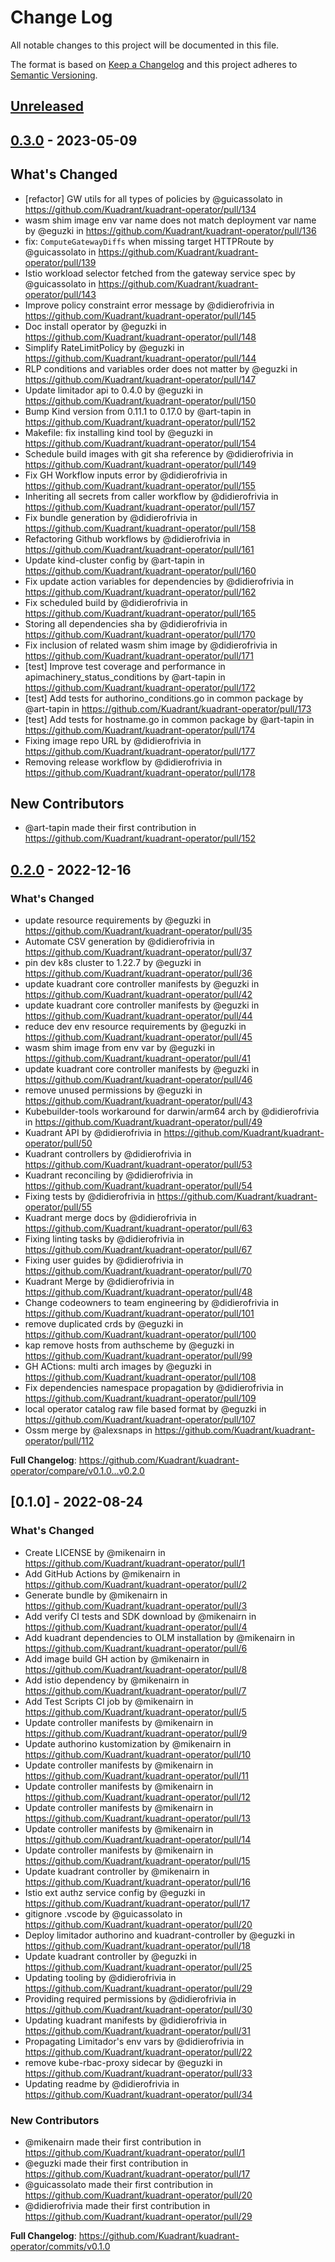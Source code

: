 # Change Log

All notable changes to this project will be documented in this file.

The format is based on [Keep a Changelog](http://keepachangelog.com/)
and this project adheres to [Semantic Versioning](http://semver.org/).

## [Unreleased]

## [0.3.0] - 2023-05-09

## What's Changed
* [refactor] GW utils for all types of policies by @guicassolato in https://github.com/Kuadrant/kuadrant-operator/pull/134
* wasm shim image env var name does not match deployment var name by @eguzki in https://github.com/Kuadrant/kuadrant-operator/pull/136
* fix: `ComputeGatewayDiffs` when missing target HTTPRoute by @guicassolato in https://github.com/Kuadrant/kuadrant-operator/pull/139
* Istio workload selector fetched from the gateway service spec by @guicassolato in https://github.com/Kuadrant/kuadrant-operator/pull/143
* Improve policy constraint error message by @didierofrivia in https://github.com/Kuadrant/kuadrant-operator/pull/145
* Doc install operator by @eguzki in https://github.com/Kuadrant/kuadrant-operator/pull/148
* Simplify RateLimitPolicy by @eguzki in https://github.com/Kuadrant/kuadrant-operator/pull/144
* RLP conditions and variables order does not matter by @eguzki in https://github.com/Kuadrant/kuadrant-operator/pull/147
* Update limitador api to 0.4.0 by @eguzki in https://github.com/Kuadrant/kuadrant-operator/pull/150
* Bump Kind version from 0.11.1 to 0.17.0 by @art-tapin in https://github.com/Kuadrant/kuadrant-operator/pull/152
* Makefile: fix installing kind tool by @eguzki in https://github.com/Kuadrant/kuadrant-operator/pull/154
* Schedule build images with git sha reference by @didierofrivia in https://github.com/Kuadrant/kuadrant-operator/pull/149
* Fix GH Workflow inputs error by @didierofrivia in https://github.com/Kuadrant/kuadrant-operator/pull/155
* Inheriting all secrets from caller workflow by @didierofrivia in https://github.com/Kuadrant/kuadrant-operator/pull/157
* Fix bundle generation by @didierofrivia in https://github.com/Kuadrant/kuadrant-operator/pull/158
* Refactoring Github workflows by @didierofrivia in https://github.com/Kuadrant/kuadrant-operator/pull/161
* Update kind-cluster config by @art-tapin in https://github.com/Kuadrant/kuadrant-operator/pull/160
* Fix update action variables for dependencies by @didierofrivia in https://github.com/Kuadrant/kuadrant-operator/pull/162
* Fix scheduled build by @didierofrivia in https://github.com/Kuadrant/kuadrant-operator/pull/165
* Storing all dependencies sha by @didierofrivia in https://github.com/Kuadrant/kuadrant-operator/pull/170
* Fix inclusion of related wasm shim image by @didierofrivia in https://github.com/Kuadrant/kuadrant-operator/pull/171
* [test] Improve test coverage and performance in apimachinery_status_conditions by @art-tapin in https://github.com/Kuadrant/kuadrant-operator/pull/172
* [test] Add tests for authorino_conditions.go in common package by @art-tapin in https://github.com/Kuadrant/kuadrant-operator/pull/173
* [test] Add tests for hostname.go in common package by @art-tapin in https://github.com/Kuadrant/kuadrant-operator/pull/174
* Fixing image repo URL by @didierofrivia in https://github.com/Kuadrant/kuadrant-operator/pull/177
* Removing release workflow by @didierofrivia in https://github.com/Kuadrant/kuadrant-operator/pull/178

## New Contributors
* @art-tapin made their first contribution in https://github.com/Kuadrant/kuadrant-operator/pull/152

## [0.2.0] - 2022-12-16

### What's Changed
* update resource requirements by @eguzki in https://github.com/Kuadrant/kuadrant-operator/pull/35
* Automate CSV generation by @didierofrivia in https://github.com/Kuadrant/kuadrant-operator/pull/37
* pin dev k8s cluster to 1.22.7 by @eguzki in https://github.com/Kuadrant/kuadrant-operator/pull/36
* update kuadrant core controller manifests by @eguzki in https://github.com/Kuadrant/kuadrant-operator/pull/42
* update kuadrant core controller manifests by @eguzki in https://github.com/Kuadrant/kuadrant-operator/pull/44
* reduce dev env resource requirements by @eguzki in https://github.com/Kuadrant/kuadrant-operator/pull/45
* wasm shim image from env var by @eguzki in https://github.com/Kuadrant/kuadrant-operator/pull/41
* update kuadrant core controller manifests by @eguzki in https://github.com/Kuadrant/kuadrant-operator/pull/46
* remove unused permissions by @eguzki in https://github.com/Kuadrant/kuadrant-operator/pull/43
* Kubebuilder-tools workaround for darwin/arm64 arch by @didierofrivia in https://github.com/Kuadrant/kuadrant-operator/pull/49
* Kuadrant API by @didierofrivia in https://github.com/Kuadrant/kuadrant-operator/pull/50
* Kuadrant controllers by @didierofrivia in https://github.com/Kuadrant/kuadrant-operator/pull/53
* Kuadrant reconciling by @didierofrivia in https://github.com/Kuadrant/kuadrant-operator/pull/54
* Fixing tests by @didierofrivia in https://github.com/Kuadrant/kuadrant-operator/pull/55
* Kuadrant merge docs by @didierofrivia in https://github.com/Kuadrant/kuadrant-operator/pull/63
* Fixing linting tasks by @didierofrivia in https://github.com/Kuadrant/kuadrant-operator/pull/67
* Fixing user guides by @didierofrivia in https://github.com/Kuadrant/kuadrant-operator/pull/70
* Kuadrant Merge by @didierofrivia in https://github.com/Kuadrant/kuadrant-operator/pull/48
* Change codeowners to team engineering by @didierofrivia in https://github.com/Kuadrant/kuadrant-operator/pull/101
* remove duplicated crds by @eguzki in https://github.com/Kuadrant/kuadrant-operator/pull/100
* kap remove hosts from authscheme by @eguzki in https://github.com/Kuadrant/kuadrant-operator/pull/99
* GH ACtions: multi arch images by @eguzki in https://github.com/Kuadrant/kuadrant-operator/pull/108
* Fix dependencies namespace propagation by @didierofrivia in https://github.com/Kuadrant/kuadrant-operator/pull/109
* local operator catalog raw file based format by @eguzki in https://github.com/Kuadrant/kuadrant-operator/pull/107
* Ossm merge by @alexsnaps in https://github.com/Kuadrant/kuadrant-operator/pull/112


**Full Changelog**: https://github.com/Kuadrant/kuadrant-operator/compare/v0.1.0...v0.2.0

## [0.1.0] - 2022-08-24

### What's Changed
* Create LICENSE by @mikenairn in https://github.com/Kuadrant/kuadrant-operator/pull/1
* Add GitHub Actions by @mikenairn in https://github.com/Kuadrant/kuadrant-operator/pull/2
* Generate bundle by @mikenairn in https://github.com/Kuadrant/kuadrant-operator/pull/3
* Add verify CI tests and SDK download by @mikenairn in https://github.com/Kuadrant/kuadrant-operator/pull/4
* Add kuadrant dependencies to OLM installation by @mikenairn in https://github.com/Kuadrant/kuadrant-operator/pull/6
* Add image build GH action by @mikenairn in https://github.com/Kuadrant/kuadrant-operator/pull/8
* Add istio dependency by @mikenairn in https://github.com/Kuadrant/kuadrant-operator/pull/7
* Add Test Scripts CI job by @mikenairn in https://github.com/Kuadrant/kuadrant-operator/pull/5
* Update controller manifests by @mikenairn in https://github.com/Kuadrant/kuadrant-operator/pull/9
* Update authorino kustomization by @mikenairn in https://github.com/Kuadrant/kuadrant-operator/pull/10
* Update controller manifests by @mikenairn in https://github.com/Kuadrant/kuadrant-operator/pull/11
* Update controller manifests by @mikenairn in https://github.com/Kuadrant/kuadrant-operator/pull/12
* Update controller manifests by @mikenairn in https://github.com/Kuadrant/kuadrant-operator/pull/13
* Update controller manifests by @mikenairn in https://github.com/Kuadrant/kuadrant-operator/pull/14
* Update controller manifests by @mikenairn in https://github.com/Kuadrant/kuadrant-operator/pull/15
* Update kuadrant controller by @mikenairn in https://github.com/Kuadrant/kuadrant-operator/pull/16
* Istio ext authz service config by @eguzki in https://github.com/Kuadrant/kuadrant-operator/pull/17
* gitignore .vscode by @guicassolato in https://github.com/Kuadrant/kuadrant-operator/pull/20
* Deploy limitador authorino and kuadrant-controller by @eguzki in https://github.com/Kuadrant/kuadrant-operator/pull/18
* Update kuadrant controller by @eguzki in https://github.com/Kuadrant/kuadrant-operator/pull/25
* Updating tooling by @didierofrivia in https://github.com/Kuadrant/kuadrant-operator/pull/29
* Providing required permissions by @didierofrivia in https://github.com/Kuadrant/kuadrant-operator/pull/30
* Updating kuadrant manifests by @didierofrivia in https://github.com/Kuadrant/kuadrant-operator/pull/31
* Propagating Limitador's env vars by @didierofrivia in https://github.com/Kuadrant/kuadrant-operator/pull/22
* remove kube-rbac-proxy sidecar by @eguzki in https://github.com/Kuadrant/kuadrant-operator/pull/33
* Updating readme by @didierofrivia in https://github.com/Kuadrant/kuadrant-operator/pull/34

### New Contributors
* @mikenairn made their first contribution in https://github.com/Kuadrant/kuadrant-operator/pull/1
* @eguzki made their first contribution in https://github.com/Kuadrant/kuadrant-operator/pull/17
* @guicassolato made their first contribution in https://github.com/Kuadrant/kuadrant-operator/pull/20
* @didierofrivia made their first contribution in https://github.com/Kuadrant/kuadrant-operator/pull/29

**Full Changelog**: https://github.com/Kuadrant/kuadrant-operator/commits/v0.1.0

[Unreleased]: https://github.com/Kuadrant/kuadrant-operator/compare/v0.3.0...HEAD
[0.3.0]: https://github.com/Kuadrant/kuadrant-operator/compare/v0.2.0...v0.3.0
[0.2.0]: https://github.com/Kuadrant/kuadrant-operator/compare/v0.1.0...v0.2.0
